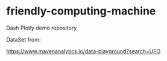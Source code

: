 # friendly-computing-machine

Dash Plotly demo repository

DataSet from:

https://www.mavenanalytics.io/data-playground?search=UFO
